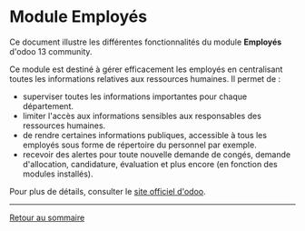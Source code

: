 # Module Employés

Ce document illustre les différentes fonctionnalités du module **Employés** d'odoo 13 community. 

Ce module est destiné à gérer efficacement les employés en centralisant toutes les informations relatives aux ressources humaines. Il permet de : 
- superviser toutes les informations importantes pour chaque département.
- limiter l'accès aux informations sensibles aux responsables des ressources humaines.
- de rendre certaines informations publiques, accessible à tous les employés sous forme de répertoire du personnel par exemple. 
- recevoir des alertes pour toute nouvelle demande de congés, demande d'allocation, candidature, évaluation et plus encore (en fonction des modules installés).







Pour plus de détails, consulter le [site officiel d'odoo](https://www.odoo.com/fr_FR/page/employees).  

----
[Retour au sommaire](./odoo-usecases.md)